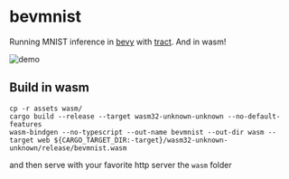 # bevmnist

Running MNIST inference in [bevy](https://github.com/bevyengine/bevy) with [tract](https://github.com/sonos/tract). And in wasm!

![demo](https://raw.githubusercontent.com/vleue/bevmnist/main/demo.gif)


## Build in wasm

```
cp -r assets wasm/
cargo build --release --target wasm32-unknown-unknown --no-default-features
wasm-bindgen --no-typescript --out-name bevmnist --out-dir wasm --target web ${CARGO_TARGET_DIR:-target}/wasm32-unknown-unknown/release/bevmnist.wasm
```
and then serve with your favorite http server the `wasm` folder
